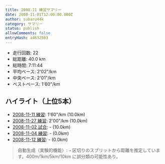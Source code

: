 ```yaml
---
title: 2008-11 練習サマリー
date: 2008-11-01T12:00:00.000Z
author: subaru44k
category: サマリー
status: publish
allowComments: false
entryHash: a4632503
---
```

- 走行回数: 22
- 総距離: 40.0 km
- 総時間: 7:11:44
- 平均ペース: 2'02"/km
- 中央ペース: 2'01"/km
- ベストペース: 1'60"/km

## ハイライト（上位5本）
- [2008-11-11 練習](/2008-11-11-bb15d7606603b89ad170dd8159b6b8a1/): 1'60"/km (10.0km)
- [2008-11-27 練習](/2008-11-27-da3e2873b7656562c6c70741484a8b3a/): 2'00"/km (10.0km)
- [2008-11-02 試合](/2008-11-02-c9487a31b0f34575373314c06cbf63bf/): - (10.0km)
- [2008-11-04 練習](/2008-11-04-12f3b793bbd9cc733f0c63e986580464/): - (0.0km)
- [2008-11-12 練習](/2008-11-12-b709cd50c67c9b77e01a5bdd320cd5c3/): - (0.0km)

> 自動生成（実験的機能）: `→` 区切りのスプリットから距離を推定しています。400m/1km/5km/10km に誤分類の可能性あり。
